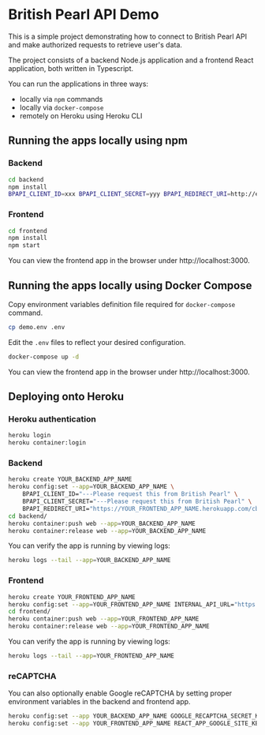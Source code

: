 British Pearl API Demo
======================

This is a simple project demonstrating how to connect to British Pearl API and make authorized requests to retrieve user's data.

The project consists of a backend Node.js application and a frontend React application, both written in Typescript.

You can run the applications in three ways:

* locally via `npm` commands
* locally via `docker-compose`
* remotely on Heroku using Heroku CLI


## Running the apps locally using npm

### Backend

```bash
cd backend
npm install
BPAPI_CLIENT_ID=xxx BPAPI_CLIENT_SECRET=yyy BPAPI_REDIRECT_URI=http://example.com npm start
```

### Frontend

```bash
cd frontend
npm install
npm start
```

You can view the frontend app in the browser under http://localhost:3000.

## Running the apps locally using Docker Compose

Copy environment variables definition file required for `docker-compose` command.

```bash
cp demo.env .env
```

Edit the `.env` files to reflect your desired configuration.

```bash
docker-compose up -d
```

You can view the frontend app in the browser under http://localhost:3000.


## Deploying onto Heroku

### Heroku authentication

```bash
heroku login
heroku container:login
```

### Backend

```bash
heroku create YOUR_BACKEND_APP_NAME
heroku config:set --app=YOUR_BACKEND_APP_NAME \
    BPAPI_CLIENT_ID="---Please request this from British Pearl" \
    BPAPI_CLIENT_SECRET="---Please request this from British Pearl" \
    BPAPI_REDIRECT_URI="https://YOUR_FRONTEND_APP_NAME.herokuapp.com/cb-bpapi"
cd backend/
heroku container:push web --app=YOUR_BACKEND_APP_NAME
heroku container:release web --app=YOUR_BACKEND_APP_NAME
```

You can verify the app is running by viewing logs:

```bash
heroku logs --tail --app=YOUR_BACKEND_APP_NAME
```

### Frontend

```bash
heroku create YOUR_FRONTEND_APP_NAME
heroku config:set --app=YOUR_FRONTEND_APP_NAME INTERNAL_API_URL="https://YOUR_BACKEND_APP_NAME.herokuapp.com"
cd frontend/
heroku container:push web --app=YOUR_FRONTEND_APP_NAME
heroku container:release web --app=YOUR_FRONTEND_APP_NAME
```

You can verify the app is running by viewing logs:

```bash
heroku logs --tail --app=YOUR_FRONTEND_APP_NAME
```

### reCAPTCHA

You can also optionally enable Google reCAPTCHA by setting proper environment variables in the backend and frontend app.

```bash
heroku config:set --app YOUR_BACKEND_APP_NAME GOOGLE_RECAPTCHA_SECRET_KEY="YOUR SECRET KEY"
heroku config:set --app YOUR_FRONTEND_APP_NAME REACT_APP_GOOGLE_SITE_KEY="YOUR SITE KEY"
```
